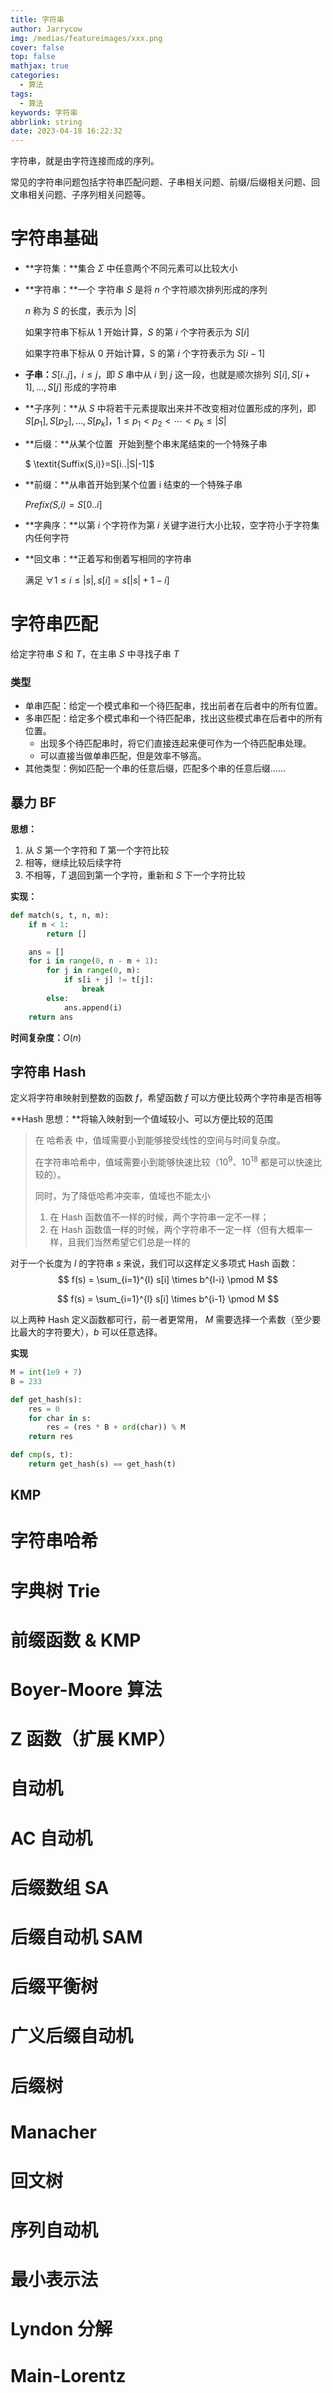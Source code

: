 ```yaml
---
title: 字符串
author: Jarrycow
img: /medias/featureimages/xxx.png
cover: false
top: false
mathjax: true
categories:
  - 算法
tags:
  - 算法
keywords: 字符串
abbrlink: string
date: 2023-04-18 16:22:32
---
```


字符串，就是由字符连接而成的序列。

常见的字符串问题包括字符串匹配问题、子串相关问题、前缀/后缀相关问题、回文串相关问题、子序列相关问题等。

<!--more-->

# 字符串基础

- **字符集：**集合 $\Sigma$ 中任意两个不同元素可以比较大小 

- **字符串：**一个 字符串 $S$ 是将 $n$ 个字符顺次排列形成的序列

  $n$ 称为 $S$ 的长度，表示为 $\left|S\right|$

  如果字符串下标从 $1$ 开始计算，$S$ 的第 $i$ 个字符表示为 $S[i]$

  如果字符串下标从 $0$ 开始计算，S 的第 $i$ 个字符表示为 $S[i-1]$

- **子串：**$S[i..j]，i≤j$，即 $S$ 串中从 $i$ 到 $j$ 这一段，也就是顺次排列 $S[i],S[i+1],\ldots,S[j]$ 形成的字符串

- **子序列：**从 $S$ 中将若干元素提取出来并不改变相对位置形成的序列，即 $S[p_1],S[p_2],\ldots,S[p_k]，1\le p_1< p_2<\cdots< p_k\le|S|$

- **后缀：**从某个位置 ![i](data:image/gif;base64,R0lGODlhAQABAIAAAAAAAP///yH5BAEAAAAALAAAAAABAAEAAAIBRAA7) 开始到整个串末尾结束的一个特殊子串

  $ \textit{Suffix(S,i)}=S[i..|S|-1]$

- **前缀：**从串首开始到某个位置 i 结束的一个特殊子串

  $\textit{Prefix(S,i)}=S[0..i]$

- **字典序：**以第 $i$ 个字符作为第 $i$ 关键字进行大小比较，空字符小于字符集内任何字符

- **回文串：**正着写和倒着写相同的字符串

  满足 $\forall 1\le i\le|s|, s[i]=s[|s|+1-i]$ 

# 字符串匹配

给定字符串 $S$ 和 $T$，在主串 $S$ 中寻找子串 $T$

### 类型

- 单串匹配：给定一个模式串和一个待匹配串，找出前者在后者中的所有位置。
- 多串匹配：给定多个模式串和一个待匹配串，找出这些模式串在后者中的所有位置。
  - 出现多个待匹配串时，将它们直接连起来便可作为一个待匹配串处理。
  - 可以直接当做单串匹配，但是效率不够高。
- 其他类型：例如匹配一个串的任意后缀，匹配多个串的任意后缀……

## 暴力 BF

**思想：**

1. 从 $S$ 第一个字符和 $T$ 第一个字符比较
2. 相等，继续比较后续字符
3. 不相等，$T$ 退回到第一个字符，重新和 $S$ 下一个字符比较

**实现：**

```python
def match(s, t, n, m):
    if m < 1:
        return []

    ans = []
    for i in range(0, n - m + 1):
        for j in range(0, m):
            if s[i + j] != t[j]:
                break
        else:
            ans.append(i)
    return ans
```

**时间复杂度：**$O\left(n\right)$

## 字符串 Hash 

定义将字符串映射到整数的函数 $f$，希望函数 $f$ 可以方便比较两个字符串是否相等

**Hash 思想：**将输入映射到一个值域较小、可以方便比较的范围

> 在 哈希表 中，值域需要小到能够接受线性的空间与时间复杂度。
>
> 在字符串哈希中，值域需要小到能够快速比较（$10^9$、$10^{18}$ 都是可以快速比较的）。
>
> 同时，为了降低哈希冲突率，值域也不能太小
>
> 1. 在 Hash 函数值不一样的时候，两个字符串一定不一样；
> 2. 在 Hash 函数值一样的时候，两个字符串不一定一样（但有大概率一样，且我们当然希望它们总是一样的

对于一个长度为 $l$ 的字符串 $s$ 来说，我们可以这样定义多项式 Hash 函数：
$$
f(s) = \sum_{i=1}^{l} s[i] \times b^{l-i} \pmod M
$$

$$
f(s) = \sum_{i=1}^{l} s[i] \times b^{i-1} \pmod M
$$

以上两种 Hash 定义函数都可行，前一者更常用， $M$ 需要选择一个素数（至少要比最大的字符要大），$b$ 可以任意选择。

**实现**

```python
M = int(1e9 + 7)
B = 233

def get_hash(s):
    res = 0
    for char in s:
        res = (res * B + ord(char)) % M
    return res

def cmp(s, t):
    return get_hash(s) == get_hash(t)
```



## KMP

# 字符串哈希

# 字典树 Trie

# 前缀函数 & KMP

# Boyer-Moore 算法

# Z 函数（扩展 KMP）

# 自动机

# AC 自动机

# 后缀数组 SA

# 后缀自动机 SAM

# 后缀平衡树

# 广义后缀自动机

# 后缀树

# Manacher

# 回文树

# 序列自动机

# 最小表示法

# Lyndon 分解

# Main-Lorentz